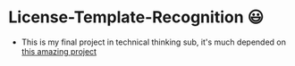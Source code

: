 # License-Template-Recognition :smiley:

- This is my final project in technical thinking sub, it's much depended on [this amazing project](https://github.com/quangnhat185/Plate_detect_and_recognize)
